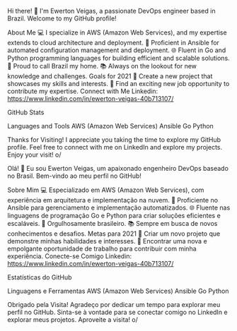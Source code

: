 Hi there! 👋
I'm Ewerton Veigas, a passionate DevOps engineer based in Brazil. Welcome to my GitHub profile!

About Me
💻 I specialize in AWS (Amazon Web Services), and my expertise extends to cloud architecture and deployment.
🚀 Proficient in Ansible for automated configuration management and deployment.
🌐 Fluent in Go and Python programming languages for building efficient and scalable solutions.
🏡 Proud to call Brazil my home.
📚 Always on the lookout for new knowledge and challenges.
Goals for 2021
🚀 Create a new project that showcases my skills and interests.
💼 Find an exciting new job opportunity to contribute my expertise.
Connect with Me
Linkedin: https://www.linkedin.com/in/ewerton-veigas-40b713107/

GitHub Stats

Languages and Tools
AWS (Amazon Web Services)
Ansible
Go
Python

Thanks for Visiting!
I appreciate you taking the time to explore my GitHub profile. Feel free to connect with me on LinkedIn and explore my projects. Enjoy your visit! o/

Olá! 👋
Eu sou Ewerton Veigas, um apaixonado engenheiro DevOps baseado no Brasil. Bem-vindo ao meu perfil no GitHub!

Sobre Mim
💻 Especializado em AWS (Amazon Web Services), com experiência em arquitetura e implementação na nuvem.
🚀 Proficiente no Ansible para gerenciamento e implementação automatizados.
🌐 Fluente nas linguagens de programação Go e Python para criar soluções eficientes e escaláveis.
🏡 Orgulhosamente brasileiro.
📚 Sempre em busca de novos conhecimentos e desafios.
Metas para 2021
🚀 Criar um novo projeto que demonstre minhas habilidades e interesses.
💼 Encontrar uma nova e empolgante oportunidade de trabalho para contribuir com minha experiência.
Conecte-se Comigo
Linkedin: https://www.linkedin.com/in/ewerton-veigas-40b713107/

Estatísticas do GitHub

Linguagens e Ferramentas
AWS (Amazon Web Services)
Ansible
Go
Python

Obrigado pela Visita!
Agradeço por dedicar um tempo para explorar meu perfil no GitHub. Sinta-se à vontade para se conectar comigo no LinkedIn e explorar meus projetos. Aproveite a visita! o/
